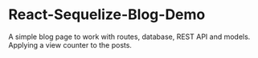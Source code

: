 # React-Sequelize-Blog-Demo
A simple blog page to work with routes, database, REST API and models. Applying a view counter to the posts.
